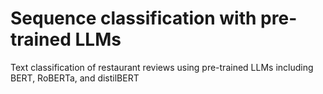 # Sequence classification with pre-trained LLMs
Text classification of restaurant reviews using pre-trained LLMs including BERT, RoBERTa, and distilBERT